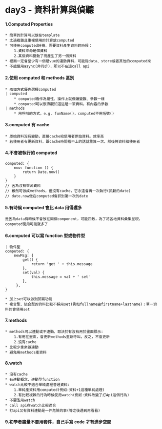 # day3 - 資料計算與偵聽

#### 1.Computed Properties

    * 簡單的計算可以放在template
    * 太過複雜且重複使用的計算放computed
    * 可使用computed時機，需要資料產生資料的時候：
        1.資料來源是個資料
        2.某個資料變動了而產生了另一個資料
    * 裡面一定會至少有一個是vue的連動資料，可能從data、store或者其他的computed來
    * 不能使用async(非同步)，所以不在這call api

#### 2.使用 computed 和 methods 區別

    * 兩個方式優先選擇computed
    | computed
        * computed看作為屬性，操作上就像讀變數、參數一樣
        * computed可以很直觀知道這是一筆資料，有內容的參數
    | methods
        * 用呼叫的方式，e.g. funName()，computed不用括號()

#### 3.computed 有 cache

    * 原始資料沒有變動，直接cache給使用者原始資料。效率高
    * 若使用者有更新資料，跟cache時間搭不上的話就重算一次，然後將資料給使用者

#### 4.不會被執行的 computed

    computed: {
        now: function () {
            return Date.now()
        }
    }
    // 因為沒有來源資料
    // 雖然可做成methods，但沒有cache，它永遠會再一次執行(抓新的date)
    // date.now做在computed會抓到第一次的date

#### 5.有時候 computed 會比 data 用得還多

    是因為data有時候不會放在同個component，可能四散，為了將各地資料彙集呈現，computed使用可能就多了

#### 6.computed 可以寫 function 型或物件型

    | 物件型
    computed: {
        newMsg: {
            get() {
                return 'get ' + this.message
            },
            set(val) {
                this.message = val + ' set'
            },
         },
    }

    * 加上set可以做到回寫功能
    * 複合型、組合型的資料比較不採用set(例如fullname由firstname+lastname)；單一資料的會使用set

#### 7.methods

    * methods可以連動或不連動，取決於有沒有用於畫面顯示:
        1.有用在畫面，會更新methods重新呼叫，反之，不會更新
        2.沒有cache
    * 比較少拿來做連動
    * 避免用methods產資料

#### 8.watch

    * 沒有cache
    * 有連動概念，連動型function
    * watch比較不適合單純處裡普通資料:
        1.單純產資料用computed(例如:資料+1這種單純處理)
        2.有比較複雜的行為時候使用watch(例如:資料改變了打Api這個行為)
    * 不要濫用watch
    * call api在watch比較適合
    * 打api又有資料連動是一件危險的事(等之後遇到再看看)

#### 9.初學者盡量不要用套件，自己手寫 code 才有進步空間
